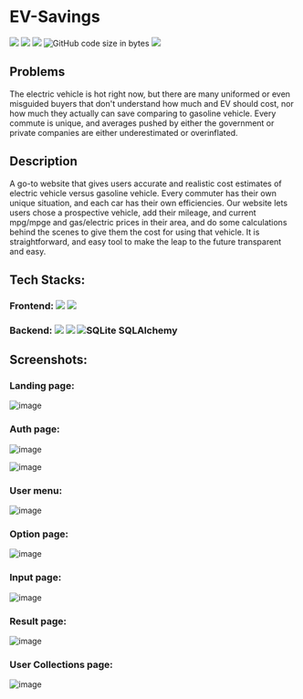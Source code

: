 # EV-Savings
<img src="https://img.shields.io/website?url=http%3A%2F%2Fev-savings-frontend.vercel.app%2F"/> <img src="https://img.shields.io/github/stars/anhduy1202/EV-Savings"/> <img src="https://img.shields.io/github/issues/anhduy1202/EV-Savings"/> ![GitHub code size in bytes](https://img.shields.io/github/languages/code-size/anhduy1202/EV-Savings) <img src="https://img.shields.io/github/license/anhduy1202/EV-Savings"/> 

## Problems
The electric vehicle is hot right now, but there are many uniformed or even misguided buyers that don't understand how much and EV should cost, nor how much they actually can save comparing to gasoline vehicle. Every commute is unique, and averages pushed by either the government or private companies are either underestimated or overinflated.
 

## Description
A go-to website that gives users accurate and realistic cost estimates of electric vehicle versus gasoline vehicle. Every commuter has their own unique situation, and each car has their own efficiencies. Our website lets users chose a prospective vehicle, add their mileage, and current mpg/mpge and gas/electric prices in their area, and do some calculations behind the scenes to give them the cost for using that vehicle. It is straightforward, and easy tool to make the leap to the future transparent and easy.

## Tech Stacks:

### Frontend: <img src="https://img.shields.io/badge/react-%2320232a.svg?style=for-the-badge&logo=react&logoColor=%2361DAFB"> <img src="https://img.shields.io/badge/redux-%23593d88.svg?style=for-the-badge&logo=redux&logoColor=white">

### Backend: <img src="https://img.shields.io/badge/python-3670A0?style=for-the-badge&logo=python&logoColor=ffdd54"> <img src="https://img.shields.io/badge/FastAPI-005571?style=for-the-badge&logo=fastapi"> ![SQLite](https://img.shields.io/badge/sqlite-%2307405e.svg?style=for-the-badge&logo=sqlite&logoColor=white) SQLAlchemy


## Screenshots:

### Landing page:
![image](https://user-images.githubusercontent.com/58461444/166115132-4e0e7977-8298-4ead-8c1f-f83adf5c4f15.png)

### Auth page:
![image](https://user-images.githubusercontent.com/58461444/166115150-05df1a5a-7da6-47e2-997e-7d328070e16a.png)

![image](https://user-images.githubusercontent.com/58461444/166115156-4030286f-134a-4e60-b4a7-2ab8bb52e338.png)


### User menu:
![image](https://user-images.githubusercontent.com/58461444/166115177-a3749091-35d8-480f-8d14-28eee452ea66.png)

### Option page:
![image](https://user-images.githubusercontent.com/58461444/166115251-0507ed32-c6ea-4634-a682-745d138fd1d3.png)

### Input page:
![image](https://user-images.githubusercontent.com/58461444/166115270-2d152cc8-d1a0-4319-951e-7c04d0575468.png)

### Result page:
![image](https://user-images.githubusercontent.com/58461444/166115317-66cb0415-7efc-485a-a9c2-ca57ba871350.png)

### User Collections page:
![image](https://user-images.githubusercontent.com/58461444/166115382-34b5ee6d-6dda-4dc9-9d59-844465f363a1.png)
